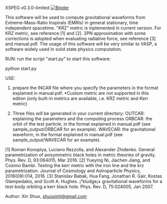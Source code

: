 XSPEG v0.3.0-limited
[![Binder](https://mybinder.org/badge_logo.svg)](https://mybinder.org/v2/gh/kelvin1020/XSPEG/master)

This software will be  used to compute gravitational waveforms from Extreme-Mass-Ratio Inspirals (EMRIs) in general stationary, time independent spacetime.
"KRZ" metric is inplemented in current version. For KRZ metric, see reference [1] and [2].
2PN approximation with some corrections is adopted when evaluating radiative force, see reference [3] and manual.pdf.
The usage of this software will be very similar to VASP, a software widely used in solid state physics computation.

RUN:
run the script "start.py" to start this software:

python start.py

USE:
1. prepare the INCAR file where you specify the parameters in the format explained in manual.pdf.
*Custom metric are not supported in this edtion (only built-in metrics are available,  i.e. KRZ metric and Kerr metric)

2. Three files will be generated in your current directory:
OUTCAR: explaining the parameters and the computing process
ORBCAR: the orbit of the test particle, in the format explained in manual.pdf (see sample_output/ORBCAR for an example).
WAVECAR: the gravitational waveform, in the format explained in manual.pdf (see sample_output/WAVECAR for an example).

[1] Roman Konoplya, Luciano Rezzolla, and Alexander Zhidenko. General parametrization of axisymmetric black holes in metric theories of gravity. Phys. Rev. D, 93:064015, Mar 2016.
[2] Yueying Ni, Jiachen Jiang, and Cosimo Bambi. Testing the kerr metric with the iron line and the krz parametrization. Journal of Cosmology and Astroparticle Physics, 2016(09):014, 2016.
[3] Stanislav Babak, Hua Fang, Jonathan R. Gair, Kostas Glampedakis, and Scott A. Hughes. ¡°kludge¡± gravitational waveforms for a test-body orbiting a kerr black hole. Phys. Rev. D, 75:024005, Jan 2007.

Author: Xin Shuo, shuoxintj@gmail.com

